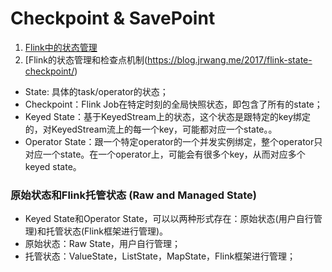 # Checkpoint & SavePoint
1. [Flink中的状态管理](https://yq.aliyun.com/articles/225623)
1. [Flink的状态管理和检查点机制(https://blog.jrwang.me/2017/flink-state-checkpoint/)



- State: 具体的task/operator的状态；
- Checkpoint：Flink Job在特定时刻的全局快照状态，即包含了所有的state；
- Keyed State：基于KeyedStream上的状态，这个状态是跟特定的key绑定的，对KeyedStream流上的每一个key，可能都对应一个state。。
- Operator State：跟一个特定operator的一个并发实例绑定，整个operator只对应一个state。在一个operator上，可能会有很多个key，从而对应多个keyed state。

### 原始状态和Flink托管状态 (Raw and Managed State)
- Keyed State和Operator State，可以以两种形式存在：原始状态(用户自行管理)和托管状态(Flink框架进行管理)。
- 原始状态：Raw State，用户自行管理；
- 托管状态：ValueState，ListState，MapState，Flink框架进行管理；